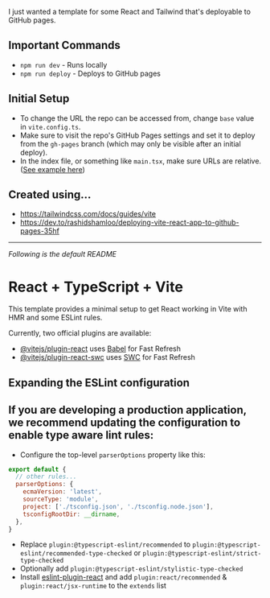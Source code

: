 I just wanted a template for some React and Tailwind that's deployable to GitHub pages.

## Important Commands
- `npm run dev` - Runs locally
- `npm run deploy` - Deploys to GitHub pages

## Initial Setup

- To change the URL the repo can be accessed from, change `base` value in `vite.config.ts`.
- Make sure to visit the repo's GitHub Pages settings and set it to deploy from the `gh-pages` branch (which may only be visible after an initial deploy).
- In the index file, or something like `main.tsx`, make sure URLs are relative. ([See example here](https://github.com/emilyeserven/parse-n-plot/commit/3f2d773d89b74f2290385553c3526d13112caa2c))

## Created using...

- https://tailwindcss.com/docs/guides/vite
- https://dev.to/rashidshamloo/deploying-vite-react-app-to-github-pages-35hf

---

_Following is the default README_

# React + TypeScript + Vite

This template provides a minimal setup to get React working in Vite with HMR and some ESLint rules.

Currently, two official plugins are available:

- [@vitejs/plugin-react](https://github.com/vitejs/vite-plugin-react/blob/main/packages/plugin-react/README.md) uses [Babel](https://babeljs.io/) for Fast Refresh
- [@vitejs/plugin-react-swc](https://github.com/vitejs/vite-plugin-react-swc) uses [SWC](https://swc.rs/) for Fast Refresh

## Expanding the ESLint configuration

If you are developing a production application, we recommend updating the configuration to enable type aware lint rules:
- 
- Configure the top-level `parserOptions` property like this:

```js
export default {
  // other rules...
  parserOptions: {
    ecmaVersion: 'latest',
    sourceType: 'module',
    project: ['./tsconfig.json', './tsconfig.node.json'],
    tsconfigRootDir: __dirname,
  },
}
```

- Replace `plugin:@typescript-eslint/recommended` to `plugin:@typescript-eslint/recommended-type-checked` or `plugin:@typescript-eslint/strict-type-checked`
- Optionally add `plugin:@typescript-eslint/stylistic-type-checked`
- Install [eslint-plugin-react](https://github.com/jsx-eslint/eslint-plugin-react) and add `plugin:react/recommended` & `plugin:react/jsx-runtime` to the `extends` list

